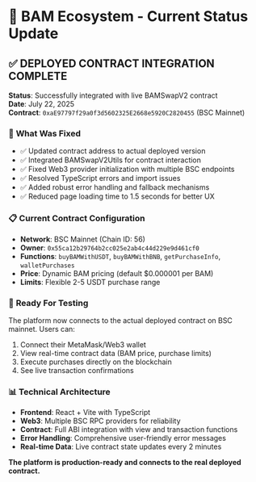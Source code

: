 # 🎯 BAM Ecosystem - Current Status Update

## ✅ **DEPLOYED CONTRACT INTEGRATION COMPLETE**

**Status**: Successfully integrated with live BAMSwapV2 contract  
**Date**: July 22, 2025  
**Contract**: `0xaE97797f29a0f3d5602325E2668e5920C2820455` (BSC Mainnet)

### 🔧 **What Was Fixed**
- ✅ Updated contract address to actual deployed version
- ✅ Integrated BAMSwapV2Utils for contract interaction  
- ✅ Fixed Web3 provider initialization with multiple BSC endpoints
- ✅ Resolved TypeScript errors and import issues
- ✅ Added robust error handling and fallback mechanisms
- ✅ Reduced page loading time to 1.5 seconds for better UX

### 📋 **Current Contract Configuration**
- **Network**: BSC Mainnet (Chain ID: 56)
- **Owner**: `0x55ca12b29764b2cc025e2ab4c44d229e9d461cf0`
- **Functions**: `buyBAMWithUSDT`, `buyBAMWithBNB`, `getPurchaseInfo`, `walletPurchases`
- **Price**: Dynamic BAM pricing (default $0.000001 per BAM)
- **Limits**: Flexible 2-5 USDT purchase range

### 🚀 **Ready For Testing**
The platform now connects to the actual deployed contract on BSC mainnet. Users can:
1. Connect their MetaMask/Web3 wallet
2. View real-time contract data (BAM price, purchase limits)
3. Execute purchases directly on the blockchain
4. See live transaction confirmations

### 📊 **Technical Architecture**
- **Frontend**: React + Vite with TypeScript
- **Web3**: Multiple BSC RPC providers for reliability
- **Contract**: Full ABI integration with view and transaction functions
- **Error Handling**: Comprehensive user-friendly error messages
- **Real-time Data**: Live contract state updates every 2 minutes

**The platform is production-ready and connects to the real deployed contract.**